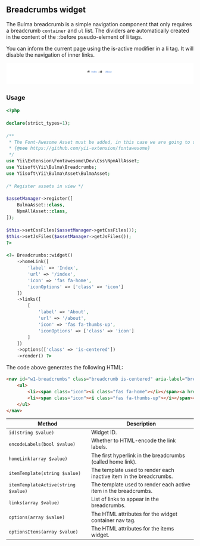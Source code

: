 ## Breadcrumbs widget

The Bulma breadcrumb is a simple navigation component that only requires a breadcrumb `container` and `ul` list. The dividers are automatically created in the content of the ::before pseudo-element of li tags.

You can inform the current page using the is-active modifier in a li tag. It will disable the navigation of inner links.

<p align="center">
    <img src="images/breadcrumbs.png">
</p>

### Usage

```php
<?php

declare(strict_types=1);

/** 
 * The Font-Awesome Asset must be added, in this case we are going to use an external library.
 * {@see https://github.com/yii-extension/fontawesome}
 */
use Yii\Extension\Fontawesome\Dev\Css\NpmAllAsset;
use Yiisoft\Yii\Bulma\Breadcrumbs;
use Yiisoft\Yii\Bulma\Asset\BulmaAsset;

/* Register assets in view */

$assetManager->register([
    BulmaAsset::class,
    NpmAllAsset::class,
]);

$this->setCssFiles($assetManager->getCssFiles());
$this->setJsFiles($assetManager->getJsFiles());
?>

<?= Breadcrumbs::widget()
    ->homeLink([
        'label' => 'Index',
        'url' => '/index',
        'icon' => 'fas fa-home',
        'iconOptions' => ['class' => 'icon']
    ])
    ->links([
        [
            'label' => 'About',
            'url' => '/about',
            'icon' => 'fas fa-thumbs-up',
            'iconOptions' => ['class' => 'icon']
        ]
    ])
    ->options(['class' => 'is-centered'])
    ->render() ?>
```

The code above generates the following HTML:

```html
<nav id="w1-breadcrumbs" class="breadcrumb is-centered" aria-label="breadcrumbs">
    <ul>
        <li><span class="icon"><i class="fas fa-home"></i></span><a href="/index">Index</a></li>
        <li><span class="icon"><i class="fas fa-thumbs-up"></i></span><a href="/about">About</a></li>
    </ul>
</nav>
```

Method                             | Description
-----------------------------------|------------
`id(string $value)`                | Widget ID.
`encodeLabels(bool $value)`        | Whether to HTML-encode the link labels.
`homeLink(array $value)`           | The first hyperlink in the breadcrumbs (called home link).
`itemTemplate(string $value)`      | The template used to render each inactive item in the breadcrumbs.
`itemTemplateActive(string $value)`| The template used to render each active item in the breadcrumbs.
`links(array $value)`              | List of links to appear in the breadcrumbs.
`options(array $value)`            | The HTML attributes for the widget container nav tag.
`optionsItems(array $value)`       | The HTML attributes for the items widget. 
